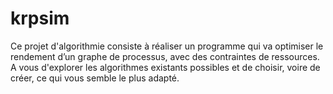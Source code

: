 # krpsim
Ce projet d'algorithmie consiste à réaliser un programme qui va optimiser le rendement d’un graphe de processus, avec des contraintes de ressources. A vous d'explorer les algorithmes existants possibles et de choisir, voire de créer, ce qui vous semble le plus adapté. 
